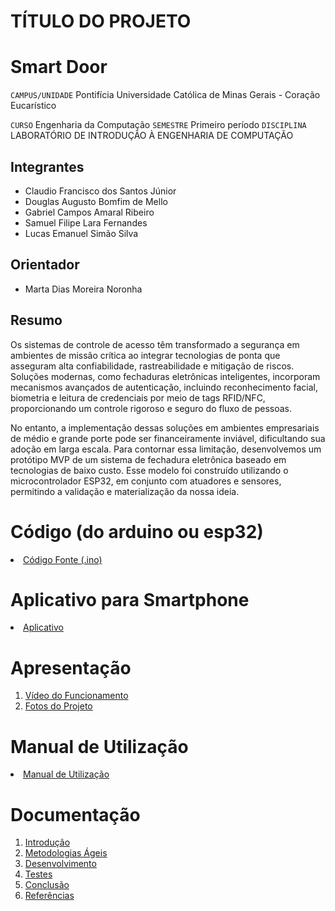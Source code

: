 # TÍTULO DO PROJETO
<h1>Smart Door</h1>

`CAMPUS/UNIDADE`
Pontifícia Universidade Católica de Minas Gerais - Coração Eucarístico

`CURSO`
Engenharia da Computação
`SEMESTRE`
Primeiro período
`DISCIPLINA`
LABORATÓRIO DE INTRODUÇÃO À ENGENHARIA DE COMPUTAÇÃO

## Integrantes

* Claudio Francisco dos Santos Júnior
* Douglas Augusto Bomfim de Mello 
* Gabriel Campos Amaral Ribeiro	 
* Samuel Filipe Lara Fernandes
* Lucas Emanuel Simão Silva

## Orientador

*  Marta Dias Moreira Noronha

## Resumo

Os sistemas de controle de acesso têm transformado a segurança em ambientes de missão crítica ao integrar tecnologias de ponta que asseguram alta confiabilidade, rastreabilidade e mitigação de riscos. Soluções modernas, como fechaduras eletrônicas inteligentes, incorporam mecanismos avançados de autenticação, incluindo reconhecimento facial, biometria e leitura de credenciais por meio de tags RFID/NFC, proporcionando um controle rigoroso e seguro do fluxo de pessoas.

No entanto, a implementação dessas soluções em ambientes empresariais de médio e grande porte pode ser financeiramente inviável, dificultando sua adoção em larga escala. Para contornar essa limitação, desenvolvemos um protótipo MVP de um sistema de fechadura eletrônica baseado em tecnologias de baixo custo. Esse modelo foi construído utilizando o microcontrolador ESP32, em conjunto com atuadores e sensores, permitindo a validação e materialização da nossa ideia.



# Código (do arduino ou esp32)

<li><a href="Codigo/README.md"> Código Fonte (.ino)</a></li>

# Aplicativo para Smartphone

<li><a href="App/README.md"> Aplicativo </a></li>

# Apresentação

<ol>
<li><a href="Apresentacao/README.md"> Vídeo do Funcionamento</a></li>
<li><a href="Apresentacao/README.md"> Fotos do Projeto</a></li>
</ol>

# Manual de Utilização

<li><a href="Manual/manual de utilização.md"> Manual de Utilização</a></li>


# Documentação

<ol>
<li><a href="Documentacao/01-Introducão.md"> Introdução</a></li>
<li><a href="Documentacao/02-Metodologias Ágeis.md"> Metodologias Ágeis</a></li>
<li><a href="Documentacao/03-Desenvolvimento.md"> Desenvolvimento </a></li>
<li><a href="Documentacao/04-Testes.md"> Testes </a></li>
<li><a href="Documentacao/05-Conclusão.md"> Conclusão </a></li>
<li><a href="Documentacao/06-Referências.md"> Referências </a></li>
</ol>

